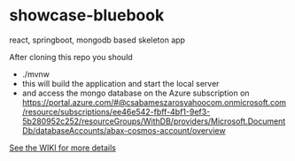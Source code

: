 # showcase-bluebook
react, springboot, mongodb based skeleton app

After cloning this repo you should
* ./mvnw
* this will build the application and start the local server
* and access the mongo database on the Azure subscription on 
https://portal.azure.com/#@csabameszarosyahoocom.onmicrosoft.com/resource/subscriptions/ee46e542-fbff-4bf1-9ef3-5b280952c252/resourceGroups/WithDB/providers/Microsoft.DocumentDb/databaseAccounts/abax-cosmos-account/overview



[See the WIKI for more details](https://github.com/darc-blue-book/showcase-app/wiki)
